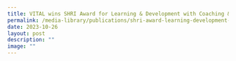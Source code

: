 ```yaml
---
title: VITAL wins SHRI Award for Learning & Development with Coaching & Mentoring!
permalink: /media-library/publications/shri-award-learning-development-coaching-mentoring/
date: 2023-10-26
layout: post
description: ""
image: ""
---
```

